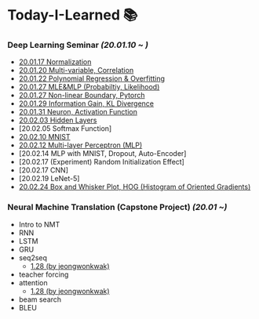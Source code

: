 # Today-I-Learned 📚
 
### Deep Learning Seminar *(20.01.10 ~ )*

  + [20.01.17 Normalization](https://github.com/SoYoungCho/Today-I-Learned/blob/master/Deeplearning%20Seminar/Notes/01.17%20Bias%2C%20LR%2C%20Normalization.ipynb)
  + [20.01.20 Multi-variable, Correlation](https://github.com/SoYoungCho/Today-I-Learned/blob/master/Deeplearning%20Seminar/Notes/01.20%20Multi-variable%2C%20Correlation.ipynb)
  + [20.01.22 Polynomial Regression & Overfitting](https://github.com/SoYoungCho/Today-I-Learned/blob/master/Deeplearning%20Seminar/Notes/01.22%20Polynomial%20Regression%2C%20Overfitting.md)
  + [20.01.27 MLE&MLP (Probabiltiy, Likelihood)](https://github.com/SoYoungCho/Today-I-Learned/blob/master/Deeplearning%20Seminar/Notes/01.27%20MLE%26MLP%20(Probability%2C%20Likelihood).md)
  + [20.01.27 Non-linear Boundary, Pytorch](https://github.com/SoYoungCho/Today-I-Learned/blob/master/Deeplearning%20Seminar/Notes/01.27%20Non-linear%20Boundary%2C%20Pytorch.md)
  + [20.01.29 Information Gain, KL Divergence](https://github.com/SoYoungCho/Today-I-Learned/blob/master/Deeplearning%20Seminar/Notes/01.29%20Information%20Gain%2C%20KL%20Divergence.md)
  + [20.01.31 Neuron, Activation Function](https://github.com/SoYoungCho/Today-I-Learned/blob/master/Deeplearning%20Seminar/Notes/01.31%20Neuron%2C%20Activation%20Function.ipynb)
  + [20.02.03 Hidden Layers](https://github.com/SoYoungCho/Today-I-Learned/blob/master/Deeplearning%20Seminar/Notes/02.03%20Hidden%20Layers.ipynb)
  + [20.02.05 Softmax Function]
  + [20.02.10 MNIST](https://github.com/SoYoungCho/Today-I-Learned/blob/master/Deeplearning%20Seminar/Notes/02.10%20MNIST.md)
  + [20.02.12 Multi-layer Perceptron (MLP)](https://github.com/SoYoungCho/Today-I-Learned/blob/master/Deeplearning%20Seminar/Notes/02.12%20Multi%20layer%20perceptron.ipynb)
  + [20.02.14 MLP with MNIST, Dropout, Auto-Encoder]
  + [20.02.17 (Experiment) Random Initialization Effect]
  + [20.02.17 CNN]
  + [20.02.19 LeNet-5]
  + [20.02.24 Box and Whisker Plot, HOG (Histogram of Oriented Gradients)](https://github.com/SoYoungCho/Today-I-Learned/blob/master/Deeplearning%20Seminar/Notes/02.24%20Box%20and%20Whisker%20plot%2C%20HOG%20for%20img%20feature%20extraction.ipynb)
  
  
### Neural Machine Translation (Capstone Project) *(20.01 ~)*
  + Intro to NMT
  + RNN
  + LSTM
  + GRU
  + seq2seq
    + [1.28 (by jeongwonkwak)](https://github.com/jeongwonkwak/Today-I-Learned/blob/master/Deep%20Learning/NMT/seq2seq.pdf)
  + teacher forcing
  + attention
    + [1.28 (by jeongwonkwak)](https://github.com/jeongwonkwak/Today-I-Learned/blob/master/Deep%20Learning/NMT/Attention.pdf)
  + beam search
  + BLEU
 
